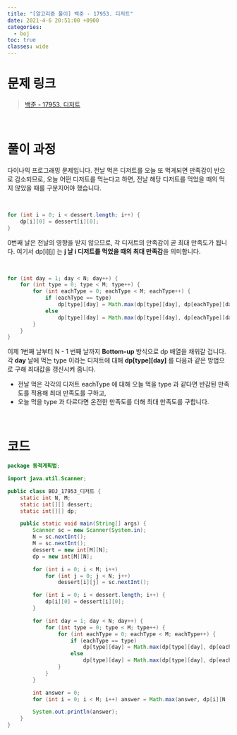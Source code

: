 ```yaml
---
title: "[알고리즘 풀이] 백준 - 17953. 디저트"
date: 2021-4-6 20:51:00 +0900
categories:
  - boj
toc: true
classes: wide
---
```


# 문제 링크

> [백준 - 17953. 디저트](https://www.acmicpc.net/problem/17953)

<br>

# 풀이 과정

다이나믹 프로그래밍 문제입니다. 전날 먹은 디저트를 오늘 또 먹게되면 만족감이 반으로 감소되므로, 오늘 어떤 디저트를 먹는다고 하면, 전날 해당 디저트를 먹었을 때의 먹지 않았을 때를 구분지어야 했습니다.

<br>

```java
for (int i = 0; i < dessert.length; i++) {
    dp[i][0] = dessert[i][0];
}
```

0번째 날은 전날의 영향을 받지 않으므로, 각 디저트의 만족감이 곧 최대 만족도가 됩니다. 여기서 dp[i][j] 는 **j 날 i 디저트를 먹었을 때의 최대 만족감**을 의미합니다.

<br>

```java
for (int day = 1; day < N; day++) {
    for (int type = 0; type < M; type++) {
        for (int eachType = 0; eachType < M; eachType++) {
            if (eachType == type)
                dp[type][day] = Math.max(dp[type][day], dp[eachType][day - 1] + dessert[type][day] / 2);
            else
                dp[type][day] = Math.max(dp[type][day], dp[eachType][day - 1] + dessert[type][day]);
        }
    }
}
```

이제 1번째 날부터 N - 1 번째 날까지 **Bottom-up** 방식으로 dp 배열을 채워갈 겁니다. 각 **day** 날에 먹는 type 이라는 디저트에 대해 **dp[type][day]** 를 다음과 같은 방법으로 구해 최대값을 갱신시켜 줍니다.

- 전날 먹은 각각의 디저트 eachType 에 대해 오늘 먹을 type 과 같다면 반감된 만족도를 적용해 최대 만족도를 구하고,
- 오늘 먹을 type 과 다르다면 온전한 만족도를 더해 최대 만족도를 구합니다.

<br>

# 코드

```java
package 동적계획법;

import java.util.Scanner;

public class BOJ_17953_디저트 {
    static int N, M;
    static int[][] dessert;
    static int[][] dp;

    public static void main(String[] args) {
        Scanner sc = new Scanner(System.in);
        N = sc.nextInt();
        M = sc.nextInt();
        dessert = new int[M][N];
        dp = new int[M][N];

        for (int i = 0; i < M; i++)
            for (int j = 0; j < N; j++)
                dessert[i][j] = sc.nextInt();

        for (int i = 0; i < dessert.length; i++) {
            dp[i][0] = dessert[i][0];
        }

        for (int day = 1; day < N; day++) {
            for (int type = 0; type < M; type++) {
                for (int eachType = 0; eachType < M; eachType++) {
                    if (eachType == type)
                        dp[type][day] = Math.max(dp[type][day], dp[eachType][day - 1] + dessert[type][day] / 2);
                    else
                        dp[type][day] = Math.max(dp[type][day], dp[eachType][day - 1] + dessert[type][day]);
                }
            }
        }

        int answer = 0;
        for (int i = 0; i < M; i++) answer = Math.max(answer, dp[i][N - 1]);

        System.out.println(answer);
    }
}
```